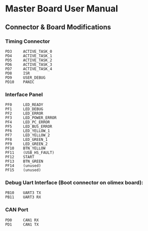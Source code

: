 # Master Board User Manual

## Connector & Board Modifications

### Timing Connector
```
PD3     ACTIVE_TASK_0
PD4     ACTIVE_TASK_1
PD5     ACTIVE_TASK_2
PD6     ACTIVE_TASK_3
PD7     ACTIVE_TASK_4
PD8     ISR
PD9     USER_DEBUG
PD10    PANIC
```

### Interface Panel
```
PF0     LED_READY
PF1     LED_DEBUG
PF2     LED_ERROR
PF3     LED_POWER_ERROR
PF4     LED_PC_ERROR
PF5     LED_BUS_ERROR
PF6     LED_YELLOW_1
PF7     LED_YELLOW_2
PF8     LED_GREEN_1
PF9     LED_GREEN_2
PF10    BTN_YELLOW
PF11    (USB_HS_FAULT)
PF12    START
PF13    BTN_GREEN
PF14    (unused)
PF15    (unused)
```

### Debug Uart Interface (Boot connector on olimex board):
```
PB10    UART3 TX
PB11    UART3 RX
```

### CAN Port
```
PD0     CAN1 RX
PD1     CAN1 TX
```